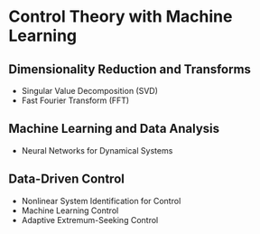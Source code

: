 # Control Theory with Machine Learning

## Dimensionality Reduction and Transforms
  - Singular Value Decomposition (SVD)
  - Fast Fourier Transform (FFT)
  
## Machine Learning and Data Analysis
  - Neural Networks for Dynamical Systems
  
## Data-Driven Control
  - Nonlinear System Identification for Control
  - Machine Learning Control
  - Adaptive Extremum-Seeking Control
